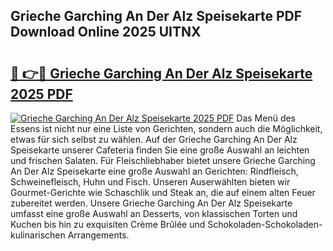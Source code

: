 ## Grieche Garching An Der Alz Speisekarte PDF Download Online 2025 UITNX

# <h2><a href="http://gcb56bk.nevu.top/?p=Grieche+Garching+An+Der+Alz+Speisekarte">🔗 👉🔴 Grieche Garching An Der Alz Speisekarte 2025 PDF</a></h2>

[![Grieche Garching An Der Alz Speisekarte 2025 PDF](https://i.imgur.com/dBaPXMq.png)](http://gcb56bk.nevu.top/?p=Grieche+Garching+An+Der+Alz+Speisekarte)
Das Menü des Essens ist nicht nur eine Liste von Gerichten, sondern auch die Möglichkeit, etwas für sich selbst zu wählen. Auf der Grieche Garching An Der Alz Speisekarte unserer Cafeteria finden Sie eine große Auswahl an leichten und frischen Salaten. Für Fleischliebhaber bietet unsere Grieche Garching An Der Alz Speisekarte eine große Auswahl an Gerichten: Rindfleisch, Schweinefleisch, Huhn und Fisch. Unseren Auserwählten bieten wir Gourmet-Gerichte wie Schaschlik und Steak an, die auf einem alten Feuer zubereitet werden. Unsere Grieche Garching An Der Alz Speisekarte umfasst eine große Auswahl an Desserts, von klassischen Torten und Kuchen bis hin zu exquisiten Crème Brûlée und Schokoladen-Schokoladen-kulinarischen Arrangements.
